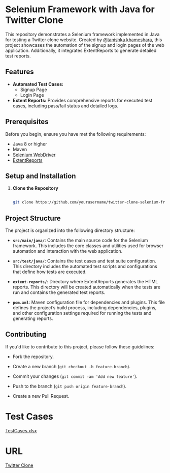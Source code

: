 # Selenium Framework with Java for Twitter Clone

This repository demonstrates a Selenium framework implemented in Java for testing a Twitter clone website. Created by [@tanishka khameshara](https://github.com/tanishkakhameshara), this project showcases the automation of the signup and login pages of the web application. Additionally, it integrates ExtentReports to generate detailed test reports.

## Features

- **Automated Test Cases:** 
  - Signup Page
  - Login Page
- **Extent Reports:** Provides comprehensive reports for executed test cases, including pass/fail status and detailed logs.

## Prerequisites

Before you begin, ensure you have met the following requirements:
- Java 8 or higher
- Maven
- [Selenium WebDriver](https://www.selenium.dev/documentation/en/webdriver/)
- [ExtentReports](https://extentreports.com/)

## Setup and Installation

1. **Clone the Repository**

   ```bash
  
   git clone https://github.com/yourusername/twitter-clone-selenium-framework.git
   
## Project Structure

The project is organized into the following directory structure:

- **`src/main/java/`**: Contains the main source code for the Selenium framework. This includes the core classes and utilities used for browser automation and interaction with the web application.

- **`src/test/java/`**: Contains the test cases and test suite configuration. This directory includes the automated test scripts and configurations that define how tests are executed.

- **`extent-reports/`**: Directory where ExtentReports generates the HTML reports. This directory will be created automatically when the tests are run and contains the generated test reports.

- **`pom.xml`**: Maven configuration file for dependencies and plugins. This file defines the project’s build process, including dependencies, plugins, and other configuration settings required for running the tests and generating reports.



## Contributing

If you'd like to contribute to this project, please follow these guidelines:

- Fork the repository.

- Create a new branch (`git checkout -b feature-branch`).

- Commit your changes (`git commit -am 'Add new feature'`).

- Push to the branch (`git push origin feature-branch`).

- Create a new Pull Request.

# Test Cases
[TestCases.xlsx](https://github.com/user-attachments/files/16404640/TestCases.xlsx)

# URL 
[Twitter Clone](https://twiiter-clone-hclr.vercel.app/login)





